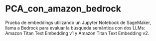 # PCA_con_amazon_bedrock

Prueba de embeddings utilizando un Jupyter Notebook de SageMaker, llama a Bedrock para evaluar la búsqueda semántica con dos LLMs: Amazon Titan Text Embedding v1 y Amazon Titan Text Embedding v2.
